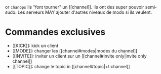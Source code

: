 or `chanops`
Ils "font tourner" un [[channel]].
Ils ont des super pouvoir semi-sudo.
Les serveurs MAY ajouter d'autres niveaux de modo si ils veulent.

# Commandes exclusives
- [[KICK]]: kick un client
- [[MODE]]: changer les [[channel#modes|modes du channel]]
- [[INVITE]]: inviter un client sur un [[channel#invite only|invite only channel]]
- [[TOPIC]]: change le topic in [[channel#topic|+t channel]]
